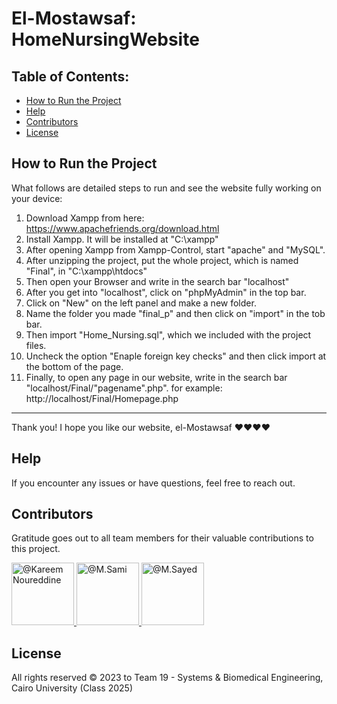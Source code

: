 # El-Mostawsaf: HomeNursingWebsite

## Table of Contents:
- [How to Run the Project](#how_to_run)
- [Help](#help)
- [Contributors](#contributors)
- [License](#license)

## How to Run the Project

What follows are detailed steps to run and see the website fully working on your device:

1. Download Xampp from here: https://www.apachefriends.org/download.html
2. Install Xampp. It will be installed at "C:\xampp"
3. After opening Xampp from Xampp-Control, start "apache" and "MySQL".
4. After unzipping the project, put the whole project, which is named "Final", in "C:\xampp\htdocs"
5. Then open your Browser and write in the search bar "localhost"
6. After you get into "localhost", click on "phpMyAdmin" in the top bar.
7. Click on "New" on the left panel and make a new folder.
8. Name the folder you made "final_p" and then click on "import" in the tob bar.
9. Then import "Home_Nursing.sql", which we included with the project files.
10. Uncheck the option "Enaple foreign key checks" and then click import at the bottom of the page.
11. Finally, to open any page in our website, write in the search bar "localhost/Final/"pagename".php". for example: http://localhost/Final/Homepage.php
----------------------------------------------
Thank you! I hope you like our website, el-Mostawsaf ♥♥♥♥

## Help

If you encounter any issues or have questions, feel free to reach out.

## Contributors

Gratitude goes out to all team members for their valuable contributions to this project.

<div align="left">
  <a href="https://github.com/cln-Kafka">
    <img src="https://avatars.githubusercontent.com/u/100665578?v=4" width="100px" alt="@Kareem Noureddine">
  </a>
  <a href="https://github.com/1MuhammadSami1">
    <img src="https://avatars.githubusercontent.com/u/139786587?v=4" width="100px" alt="@M.Sami">
  </a>
  <a href="https://github.com/MohamedSayedDiab">
    <img src="https://avatars.githubusercontent.com/u/90231744?v=4" width="100px" alt="@M.Sayed">
  </a>
</div>

## License

All rights reserved © 2023 to Team 19 - Systems & Biomedical Engineering, Cairo University (Class 2025)
